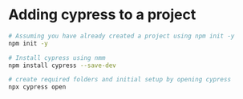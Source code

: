 # Adding cypress to a project

```bash
# Assuming you have already created a project using npm init -y
npm init -y
```
```bash
# Install cypress using nmm
npm install cypress --save-dev

# create required folders and initial setup by opening cypress
npx cypress open
```
